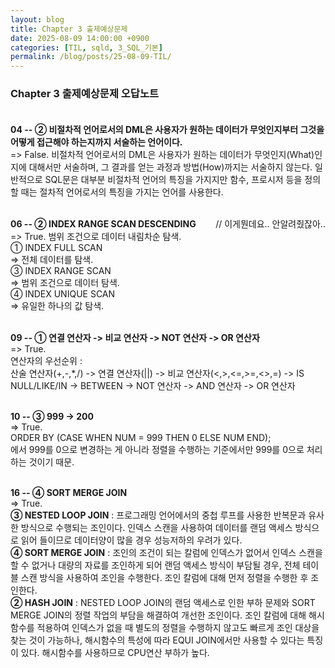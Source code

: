 ```yaml
---
layout: blog
title: Chapter 3 출제예상문제
date: 2025-08-09 14:00:00 +0900
categories: [TIL, sqld, 3_SQL_기본]
permalink: /blog/posts/25-08-09-TIL/
---
```


### Chapter 3 출제예상문제 오답노트<br><br>

**04 -- ② 비절차적 언어로서의 DML은 사용자가 원하는 데이터가 무엇인지부터 그것을 어떻게 접근해야 하는지까지 서술하는 언어이다.**<br>
=> False. 비절차적 언어로서의 DML은 사용자가 원하는 데이터가 무엇인지(What)인지에 대해서만 서술하며, 그 결과를 얻는 과정과 방법(How)까지는 서술하지 않는다. 일반적으로 SQL문은 대부분 비절차적 언어의 특징을 가지지만 함수, 프로시저 등을 정의할 때는 절차적 언어로서의 특징을 가지는 언어를 사용한다.<br><br>

**06 -- ② INDEX RANGE SCAN DESCENDING**&nbsp;&nbsp;&nbsp;&nbsp;&nbsp;&nbsp;&nbsp;&nbsp;// 이게뭔데요.. 안알려줬잖아..<br>
=> True. 범위 조건으로 데이터 내림차순 탐색.<br>
① INDEX FULL SCAN<br>
=> 전체 데이터를 탐색.<br>
③ INDEX RANGE SCAN<br>
=> 범위 조건으로 데이터 탐색.<br>
④ INDEX UNIQUE SCAN<br>
=> 유일한 하나의 값 탐색.<br><br>

**09 -- ① 연결 연산자 -> 비교 연산자 -> NOT 연산자 -> OR 연산자**<br>
=> True.<br>
연산자의 우선순위 :<br>
산술 연산자(+,-,\*,/) -> 연결 연산자(||) -> 비교 연산자(<,>,<=,>=,<>,=) -> IS NULL/LIKE/IN -> BETWEEN -> NOT 연산자 -> AND 연산자 -> OR 연산자<br><br>

**10 -- ③ 999 -> 200**<br>
=> True.<br>
ORDER BY (CASE WHEN NUM = 999 THEN 0 ELSE NUM END);<br>
에서 999를 0으로 변경하는 게 아니라 정렬을 수행하는 기준에서만 999를 0으로 처리하는 것이기 때문.<br><br>

**16 -- ④ SORT MERGE JOIN**<br>
=> True.<br>
**③ NESTED LOOP JOIN** : 프로그래밍 언어에서의 중첩 루프를 사용한 반복문과 유사한 방식으로 수행되는 조인이다. 인덱스 스캔을 사용하여 데이터를 랜덤 액세스 방식으로 읽어 들이므로 데이터양이 많을 경우 성능저하의 우려가 있다.<br>
**④ SORT MERGE JOIN** : 조인의 조건이 되는 칼럼에 인덱스가 없어서 인덱스 스캔을 할 수 없거나 대량의 자료를 조인하게 되어 랜덤 액세스 방식이 부담될 경우, 전체 테이블 스캔 방식을 사용하여 조인을 수행한다. 조인 칼럼에 대해 먼저 정렬을 수행한 후 조인한다.<br>
**② HASH JOIN** : NESTED LOOP JOIN의 랜덤 액세스로 인한 부하 문제와 SORT MERGE JOIN의 정렬 작업의 부담을 해결하여 개선한 조인이다. 조인 칼럼에 대해 해시함수를 적용하여 인덱스가 없을 때 별도의 정렬을 수행하지 않고도 빠르게 조인 대상을 찾는 것이 가능하나, 해시함수의 특성에 따라 EQUI JOIN에서만 사용할 수 있다는 특징이 있다. 해시함수를 사용하므로 CPU연산 부하가 높다.
